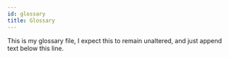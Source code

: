 ```yaml
---
id: glossary
title: Glossary
---
```


This is my glossary file, I expect this to remain unaltered, and just append text below this line.

